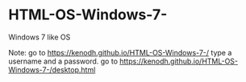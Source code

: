 # HTML-OS-Windows-7-
Windows 7 like OS


Note:
  go to https://kenodh.github.io/HTML-OS-Windows-7-/
  type a username and a password.
  go to https://kenodh.github.io/HTML-OS-Windows-7-/desktop.html
